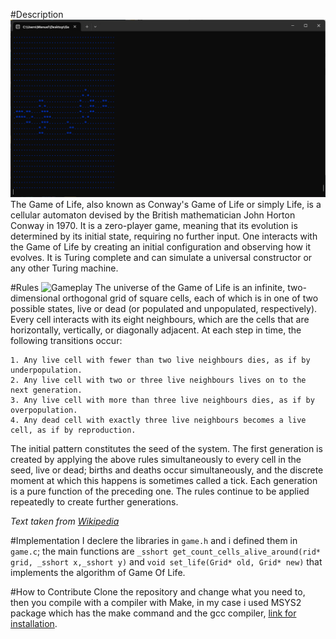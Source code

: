 #Description
![Screenshot of the game](Images/Screen.png "GameOfLife")
The Game of Life, also known as Conway's Game of Life or simply Life, is a cellular automaton devised by the British mathematician John Horton Conway in 1970. It is a zero-player game, meaning that its evolution is determined by its initial state, requiring no further input. One interacts with the Game of Life by creating an initial configuration and observing how it evolves. It is Turing complete and can simulate a universal constructor or any other Turing machine.

#Rules
![Gameplay](Video/GameOfLife.gif)
The universe of the Game of Life is an infinite, two-dimensional orthogonal grid of square cells, each of which is in one of two possible states, live or dead (or populated and unpopulated, respectively). Every cell interacts with its eight neighbours, which are the cells that are horizontally, vertically, or diagonally adjacent. At each step in time, the following transitions occur:

    1. Any live cell with fewer than two live neighbours dies, as if by underpopulation.
    2. Any live cell with two or three live neighbours lives on to the next generation.
    3. Any live cell with more than three live neighbours dies, as if by overpopulation.
    4. Any dead cell with exactly three live neighbours becomes a live cell, as if by reproduction.
    
The initial pattern constitutes the seed of the system. The first generation is created by applying the above rules simultaneously to every cell in the seed, live or dead; births and deaths occur simultaneously, and the discrete moment at which this happens is sometimes called a tick. Each generation is a pure function of the preceding one. The rules continue to be applied repeatedly to create further generations.

*Text taken from [Wikipedia](https://en.wikipedia.org/wiki/Conway%27s_Game_of_Life "GameOfLife Wikipedia")*

#Implementation
I declere the libraries in `game.h` and i defined them in `game.c`; the main functions are `_sshort get_count_cells_alive_around(rid* grid, _sshort x,_sshort y)` and `void set_life(Grid* old, Grid* new)` that implements the algorithm of Game Of Life.

#How to Contribute
Clone the repository and change what you need to, then you compile with a compiler with Make, in my case i used MSYS2 package which has the make command and the gcc compiler, [link for installation](https://www.msys2.org/ "MSYS2").